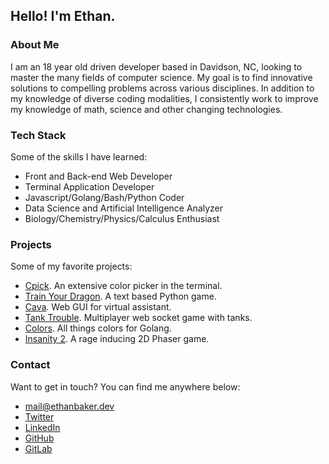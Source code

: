 ## Hello! I'm Ethan.

### About Me

I am an 18 year old driven developer based in Davidson, NC, looking to master the many fields of computer science. My goal is to find innovative solutions to compelling problems across various disciplines. In addition to my knowledge of diverse coding modalities, I consistently work to improve my knowledge of math, science and other changing technologies.

### Tech Stack

Some of the skills I have learned:

* Front and Back-end Web Developer
* Terminal Application Developer
* Javascript/Golang/Bash/Python Coder
* Data Science and Artificial Intelligence Analyzer
* Biology/Chemistry/Physics/Calculus Enthusiast 

### Projects

Some of my favorite projects:

* [Cpick](https://github.com/ethanbaker/cpick/). An extensive color picker in the terminal.
* [Train Your Dragon](https://github.com/ethanbaker/train-your-dragon/). A text based Python game.
* [Cava](https://github.com/ethanbaker/cava-web-gui). Web GUI for virtual assistant.
* [Tank Trouble](https://github.com/ethanbaker/tank-trouble). Multiplayer web socket game with tanks.
* [Colors](https://github.com/ethanbaker/colors). All things colors for Golang.
* [Insanity 2](https://github.com/ethanbaker/insanity2). A rage inducing 2D Phaser game.

### Contact

Want to get in touch? You can find me anywhere below:

* [mail@ethanbaker.dev](mailto:mail@ethanbaker.dev)
* [Twitter](https://twitter.com/ethanbaker03)
* [LinkedIn](https://www.linkedin.com/in/ethan-baker-802b2a183)
* [GitHub](https://github.com/ethanbaker)
* [GitLab](https://gitlab.com/ethanbaker)
